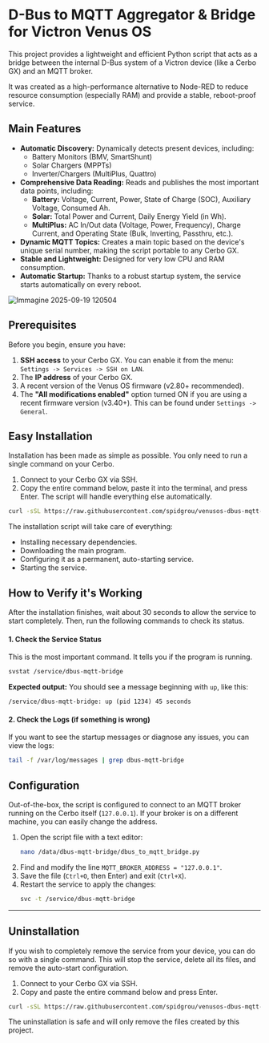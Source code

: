 # D-Bus to MQTT Aggregator & Bridge for Victron Venus OS

This project provides a lightweight and efficient Python script that acts as a bridge between the internal D-Bus system of a Victron device (like a Cerbo GX) and an MQTT broker.

It was created as a high-performance alternative to Node-RED to reduce resource consumption (especially RAM) and provide a stable, reboot-proof service.

## Main Features

*   **Automatic Discovery:** Dynamically detects present devices, including:
    *   Battery Monitors (BMV, SmartShunt)
    *   Solar Chargers (MPPTs)
    *   Inverter/Chargers (MultiPlus, Quattro)
*   **Comprehensive Data Reading:** Reads and publishes the most important data points, including:
    *   **Battery:** Voltage, Current, Power, State of Charge (SOC), Auxiliary Voltage, Consumed Ah.
    *   **Solar:** Total Power and Current, Daily Energy Yield (in Wh).
    *   **MultiPlus:** AC In/Out data (Voltage, Power, Frequency), Charge Current, and Operating State (Bulk, Inverting, Passthru, etc.).
*   **Dynamic MQTT Topics:** Creates a main topic based on the device's unique serial number, making the script portable to any Cerbo GX.
*   **Stable and Lightweight:** Designed for very low CPU and RAM consumption.
*   **Automatic Startup:** Thanks to a robust startup system, the service starts automatically on every reboot.

![Immagine 2025-09-19 120504](https://github.com/user-attachments/assets/7cbbcea9-4c55-4b11-8a20-a881984aa6c9)

## Prerequisites

Before you begin, ensure you have:

1.  **SSH access** to your Cerbo GX. You can enable it from the menu: `Settings -> Services -> SSH on LAN`.
2.  The **IP address** of your Cerbo GX.
3.  A recent version of the Venus OS firmware (v2.80+ recommended).
4.  The **"All modifications enabled"** option turned ON if you are using a recent firmware version (v3.40+). This can be found under `Settings -> General`.

## Easy Installation

Installation has been made as simple as possible. You only need to run a single command on your Cerbo.

1.  Connect to your Cerbo GX via SSH.
2.  Copy the entire command below, paste it into the terminal, and press Enter. The script will handle everything else automatically.

```bash
curl -sSL https://raw.githubusercontent.com/spidgrou/venusos-dbus-mqtt-aggregator/main/install.sh | bash
```
The installation script will take care of everything:
*   Installing necessary dependencies.
*   Downloading the main program.
*   Configuring it as a permanent, auto-starting service.
*   Starting the service.

## How to Verify it's Working

After the installation finishes, wait about 30 seconds to allow the service to start completely. Then, run the following commands to check its status.

#### 1. Check the Service Status

This is the most important command. It tells you if the program is running.
```bash
svstat /service/dbus-mqtt-bridge
```
**Expected output:** You should see a message beginning with `up`, like this:
```
/service/dbus-mqtt-bridge: up (pid 1234) 45 seconds
```

#### 2. Check the Logs (if something is wrong)

If you want to see the startup messages or diagnose any issues, you can view the logs:
```bash
tail -f /var/log/messages | grep dbus-mqtt-bridge
```

## Configuration

Out-of-the-box, the script is configured to connect to an MQTT broker running on the Cerbo itself (`127.0.0.1`). If your broker is on a different machine, you can easily change the address.

1.  Open the script file with a text editor:
    ```bash
    nano /data/dbus-mqtt-bridge/dbus_to_mqtt_bridge.py
    ```
2.  Find and modify the line `MQTT_BROKER_ADDRESS = "127.0.0.1"`.
3.  Save the file (`Ctrl+O`, then Enter) and exit (`Ctrl+X`).
4.  Restart the service to apply the changes:
    ```bash
    svc -t /service/dbus-mqtt-bridge
    ```

---

## Uninstallation

If you wish to completely remove the service from your device, you can do so with a single command. This will stop the service, delete all its files, and remove the auto-start configuration.

1.  Connect to your Cerbo GX via SSH.
2.  Copy and paste the entire command below and press Enter.

```bash
curl -sSL https://raw.githubusercontent.com/spidgrou/venusos-dbus-mqtt-aggregator/main/uninstall.sh | bash
```

The uninstallation is safe and will only remove the files created by this project.
